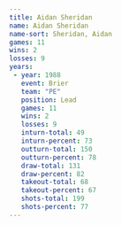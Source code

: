 ```yaml
---
title: Aidan Sheridan
name: Aidan Sheridan
name-sort: Sheridan, Aidan
games: 11
wins: 2
losses: 9
years:
 - year: 1988
   event: Brier
   team: "PE"
   position: Lead
   games: 11
   wins: 2
   losses: 9
   inturn-total: 49
   inturn-percent: 73
   outturn-total: 150
   outturn-percent: 78
   draw-total: 131
   draw-percent: 82
   takeout-total: 68
   takeout-percent: 67
   shots-total: 199
   shots-percent: 77
---
```

